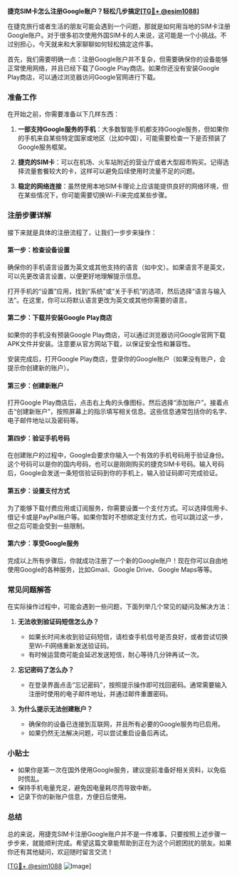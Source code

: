 **捷克SIM卡怎么注册Google账户？轻松几步搞定[[TG💪+ @esim1088](https://t.me/s/esim1088)]**

在捷克旅行或者生活的朋友可能会遇到一个问题，那就是如何用当地的SIM卡注册Google账户。对于很多初次使用外国SIM卡的人来说，这可能是一个小挑战。不过别担心，今天就来和大家聊聊如何轻松搞定这件事。

首先，我们需要明确一点：注册Google账户并不复杂，但需要确保你的设备能够正常使用网络，并且已经下载了Google Play商店。如果你还没有安装Google Play商店，可以通过浏览器访问Google官网进行下载。

### **准备工作**

在开始之前，你需要准备以下几样东西：

1. **一部支持Google服务的手机**：大多数智能手机都支持Google服务，但如果你的手机来自某些特定国家或地区（比如中国），可能需要检查一下是否预装了Google服务框架。
   
2. **捷克的SIM卡**：可以在机场、火车站附近的营业厅或者大型超市购买。记得选择流量套餐较大的卡，这样可以避免后续使用时流量不足的问题。

3. **稳定的网络连接**：虽然使用本地SIM卡理论上应该能提供良好的网络环境，但在某些情况下，你可能需要切换Wi-Fi来完成某些步骤。

### **注册步骤详解**

接下来就是具体的注册流程了，让我们一步步来操作：

#### **第一步：检查设备设置**
确保你的手机语言设置为英文或其他支持的语言（如中文）。如果语言不是英文，可以先更改语言设置，以便更好地理解提示信息。

打开手机的“设置”应用，找到“系统”或“关于手机”的选项，然后选择“语言与输入法”。在这里，你可以将默认语言更改为英文或其他你需要的语言。

#### **第二步：下载并安装Google Play商店**
如果你的手机没有预装Google Play商店，可以通过浏览器访问Google官网下载APK文件并安装。注意要从官方网站下载，以保证安全性和兼容性。

安装完成后，打开Google Play商店，登录你的Google账户（如果没有账户，会提示你创建新的账户）。

#### **第三步：创建新账户**
打开Google Play商店后，点击右上角的头像图标，然后选择“添加账户”。接着点击“创建新账户”，按照屏幕上的指示填写相关信息。这些信息通常包括你的名字、电子邮件地址以及密码等。

#### **第四步：验证手机号码**
在创建账户的过程中，Google会要求你输入一个有效的手机号码用于验证身份。这个号码可以是你的国内号码，也可以是刚刚购买的捷克SIM卡号码。输入号码后，Google会发送一条短信验证码到你的手机上，输入验证码即可完成验证。

#### **第五步：设置支付方式**
为了能够下载付费应用或订阅服务，你需要设置一个支付方式。可以选择信用卡、借记卡或是PayPal账户等。如果你暂时不想绑定支付方式，也可以跳过这一步，但之后可能会受到一些限制。

#### **第六步：享受Google服务**
完成以上所有步骤后，你就成功注册了一个新的Google账户！现在你可以自由地使用Google的各种服务，比如Gmail、Google Drive、Google Maps等等。

### **常见问题解答**

在实际操作过程中，可能会遇到一些问题，下面列举几个常见的疑问及解决方法：

1. **无法收到验证码短信怎么办？**
   - 如果长时间未收到验证码短信，请检查手机信号是否良好，或者尝试切换至Wi-Fi网络重新发送验证码。
   - 有时候运营商可能会延迟发送短信，耐心等待几分钟再试一次。

2. **忘记密码了怎么办？**
   - 在登录界面点击“忘记密码”，按照提示操作即可找回密码。通常需要输入注册时使用的电子邮件地址，并通过邮件重置密码。

3. **为什么提示无法创建账户？**
   - 确保你的设备已连接到互联网，并且所有必要的Google服务均已启用。
   - 如果仍然无法解决问题，可以尝试重启设备后再试。

### **小贴士**

- 如果你是第一次在国外使用Google服务，建议提前准备好相关资料，以免临时慌乱。
- 保持手机电量充足，避免因电量耗尽而导致中断。
- 记录下你的新账户信息，方便日后使用。

### **总结**

总的来说，用捷克SIM卡注册Google账户并不是一件难事，只要按照上述步骤一步步来，就能顺利完成。希望这篇文章能帮助到正在为这个问题困扰的朋友。如果你还有其他疑问，欢迎随时留言交流！

[[TG💪+ @esim1088](https://t.me/s/esim1088) ![Image](https://i.postimg.cc/4NQfJmqS/Snipaste-2025-05-13-00-14-12.png)]